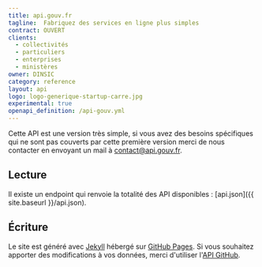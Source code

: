 ```yaml
---
title: api.gouv.fr
tagline:  Fabriquez des services en ligne plus simples
contract: OUVERT
clients:
  - collectivités
  - particuliers
  - enterprises
  - ministères
owner: DINSIC
category: reference
layout: api
logo: logo-generique-startup-carre.jpg
experimental: true
openapi_definition: /api-gouv.yml
---
```


Cette API est une version très simple, si vous avez des besoins spécifiques qui ne sont pas couverts par cette première version merci de nous contacter en envoyant un mail à [contact@api.gouv.fr](mailto:contact@api.gouv.fr).

## Lecture

Il existe un endpoint qui renvoie la totalité des API disponibles : [api.json]({{ site.baseurl }}/api.json).

## Écriture
Le site est généré avec [Jekyll](http://jekyllrb.com/) hébergé sur [GitHub Pages](https://pages.github.com). Si vous souhaitez apporter des modifications à vos données, merci d'utiliser l'[API GitHub](https://developer.github.com/v3).
